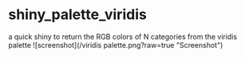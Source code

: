 # shiny_palette_viridis
a quick shiny to return the RGB colors of N categories from the viridis palette
![screenshot](/viridis palette.png?raw=true "Screenshot")
